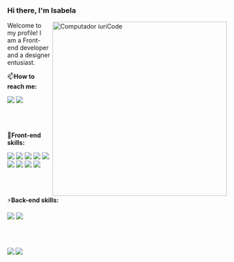 ### Hi there, I'm Isabela 

<img src="https://raw.githubusercontent.com/MicaelliMedeiros/micaellimedeiros/master/image/computer-illustration.png" min-width="400px" max-width="400px" width="400px" align="right" alt="Computador iuriCode">


Welcome to my profile! I am a Front-end developer and a designer entusiast.
<p align="left">
 📫<b>How to reach me:</b>
</p>
  <a href="https://www.linkedin.com/in/isabeladcarvalho/" alt="Linkedin" target="_blank">
  <img blank='' src="https://img.shields.io/badge/-Linkedin-0e76a8?style=flat-square&logo=Linkedin&logoColor=white&link=LINK-DO-SEU-LINKEDIN" /></a>

  <a href="https://api.whatsapp.com/send?phone=5524999158955" alt="WhatsApp" target="_blank">
  <img src="https://img.shields.io/badge/-WhatsApp-25d366?style=flat-square&labelColor=25d366&logo=whatsapp&logoColor=white&link=API-DO-SEU-WHATSAPP"/></a>

<br><br>

<p align="left">🦄<b>Front-end skills:</b></p>
 <div> 
  <img blank='' src="https://img.shields.io/badge/React-blue?style=for-the-badge&logo=react&logoColor=61DAFB" />
  <img blank='' src="https://img.shields.io/badge/Vue.js-35495E?style=for-the-badge&logo=vue.js&logoColor=4FC08D" />
  <img blank='' src="https://img.shields.io/badge/JavaScript-F7DF1E?style=for-the-badge&logo=javascript&logoColor=black" />
  <img blank='' src="https://img.shields.io/badge/TypeScript-007ACC?style=for-the-badge&logo=typescript&logoColor=white" />
  <img blank='' src="https://img.shields.io/badge/HTML5-E34F26?style=for-the-badge&logo=html5&logoColor=white"/>
  <img blank='' src="https://img.shields.io/badge/CSS3-1572B6?style=for-the-badge&logo=css3&logoColor=white" />
  <img blank='' src="https://img.shields.io/badge/Sass-CC6699?style=for-the-badge&logo=sass&logoColor=white" />
  <img blank='' src="https://img.shields.io/badge/Bootstrap-563D7C?style=for-the-badge&logo=bootstrap&logoColor=white" />
  <img blank='' src="https://img.shields.io/badge/Tailwind_CSS-38B2AC?style=for-the-badge&logo=tailwind-css&logoColor=white" />
</div>

<br><br>

<p align="left">⚡<b>Back-end skills:</b></p>
<div> 
  <img blank='' src="https://img.shields.io/badge/PHP-777BB4?style=for-the-badge&logo=php&logoColor=white" />
  <img blank='' src="https://img.shields.io/badge/Node.js-43853D?style=for-the-badge&logo=node.js&logoColor=white" />
</div>

<br><br>

<img align='left' src="https://github-readme-stats.vercel.app/api?username=isferrei&show_icons=true&title_color=48cae4&text_color=ffddd2&icon_color=48cae4&bg_color=2f3e46&cache_seconds=2300">

![](https://komarev.com/ghpvc/?username=isferrei&color=006bed)


<!--
**isferrei/isferrei** is a ✨ _special_ ✨ repository because its `README.md` (this file) appears on your GitHub profile.

Here are some ideas to get you started:

- 🔭 I’m currently working on ...
- 🌱 I’m currently learning ...
- 👯 I’m looking to collaborate on ...
- 🤔 I’m looking for help with ...
- 💬 Ask me about ...
- 📫 How to reach me: ...
- 😄 Pronouns: ...
- ⚡ Fun fact: ...
-->
